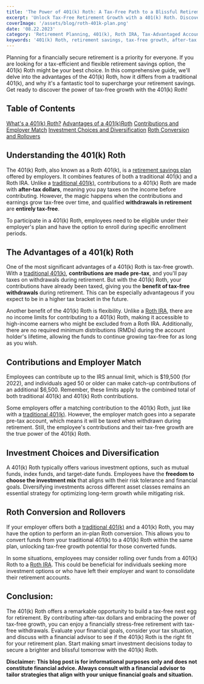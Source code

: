 ```yaml
---
title: 'The Power of 401(k) Roth: A Tax-Free Path to a Blissful Retirement'
excerpt: 'Unlock Tax-Free Retirement Growth with a 401(k) Roth. Discover the benefits of contributing after-tax money, tax-free growth, and flexible withdrawal options. Maximize your retirement savings and explore the power of a 401(k) Roth to secure your financial future.'
coverImage: '/assets/blog/roth-401k-plan.png'
date: '08.22.2023'
category: 'Retirement Planning, 401(k), Roth IRA, Tax-Advantaged Accounts'
keywords: '401(k) Roth, retirement savings, tax-free growth, after-tax contributions, retirement planning, flexible withdrawal, tax advantages, financial future'
---
```


Planning for a financially secure retirement is a priority for everyone. If you are looking for a tax-efficient and flexible retirement savings option, the 401(k) Roth might be your best choice. In this comprehensive guide, we'll delve into the advantages of the 401(k) Roth, how it differs from a traditional 401(k), and why it's a fantastic tool to supercharge your retirement savings. Get ready to discover the power of tax-free growth with the 401(k) Roth!

## Table of Contents
[What's a 401(k) Roth?](#401k-roth)
[Advantages of a 401(k)Roth](#advantages)
[Contributions and Employer Match](#contributions)
[Investment Choices and Diversification](#investing-diversifications)
[Roth Conversion and Rollovers](#roth-conversion-rollovers)

## <a name="401k-roth">Understanding the 401(k) Roth</a>
The 401(k) Roth, also known as a Roth 401(k), is a [retirement savings plan](/blog/401k-retirement-plans-guide-for-smart-saving) offered by employers. It combines features of both a traditional 401(k) and a Roth IRA. Unlike a [traditional 401(k)](/blog/traditional-401k-plan), contributions to a 401(k) Roth are made with **after-tax dollars**, meaning you pay taxes on the income before contributing. However, the magic happens when the contributions and earnings grow tax-free over time, and qualified **withdrawals in retirement** are **entirely tax-free**.

To participate in a 401(k) Roth, employees need to be eligible under their employer's plan and have the option to enroll during specific enrollment periods.

## <a name="advantages">The Advantages of a 401(k) Roth</a>
One of the most significant advantages of a 401(k) Roth is tax-free growth. With a [traditional 401(k)](/blog/traditional-401k-plan), **contributions are made pre-tax**, and you'll pay taxes on withdrawals during retirement. But with the 401(k) Roth, your contributions have already been taxed, giving you the **benefit of tax-free withdrawals** during retirement. This can be especially advantageous if you expect to be in a higher tax bracket in the future.

Another benefit of the 401(k) Roth is flexibility. Unlike a [Roth IRA](/blog/what-is-the-roth-IRA-avantage-2023), there are no income limits for contributing to a 401(k) Roth, making it accessible to high-income earners who might be excluded from a Roth IRA. Additionally, there are no required minimum distributions (RMDs) during the account holder's lifetime, allowing the funds to continue growing tax-free for as long as you wish.

## <a name="contributions">Contributions and Employer Match</a>
Employees can contribute up to the IRS annual limit, which is $19,500 (for 2022), and individuals aged 50 or older can make catch-up contributions of an additional $6,500. Remember, these limits apply to the combined total of both traditional 401(k) and 401(k) Roth contributions.

Some employers offer a matching contribution to the 401(k) Roth, just like with a [traditional 401(k)](/blog/traditional-401k-plan). However, the employer match goes into a separate pre-tax account, which means it will be taxed when withdrawn during retirement. Still, the employee's contributions and their tax-free growth are the true power of the 401(k) Roth.

## <a name="investing-diversifications">Investment Choices and Diversification</a>
A 401(k) Roth typically offers various investment options, such as mutual funds, index funds, and target-date funds. Employees have the **freedom to choose the investment mix** that aligns with their risk tolerance and financial goals. Diversifying investments across different asset classes remains an essential strategy for optimizing long-term growth while mitigating risk.

##  <a name="oth-conversion-rollovers">Roth Conversion and Rollovers</a>
If your employer offers both a [traditional 401(k)](traditional-401k-plan) and a 401(k) Roth, you may have the option to perform an in-plan Roth conversion. This allows you to convert funds from your traditional 401(k) to a 401(k) Roth within the same plan, unlocking tax-free growth potential for those converted funds.

In some situations, employees may consider rolling over funds from a 401(k) Roth to a [Roth IRA](/blog/what-is-the-roth-IRA-avantage-2023). This could be beneficial for individuals seeking more investment options or who have left their employer and want to consolidate their retirement accounts.

## Conclusion:
The 401(k) Roth offers a remarkable opportunity to build a tax-free nest egg for retirement. By contributing after-tax dollars and embracing the power of tax-free growth, you can enjoy a financially stress-free retirement with tax-free withdrawals. Evaluate your financial goals, consider your tax situation, and discuss with a financial advisor to see if the 401(k) Roth is the right fit for your retirement plan. Start making smart investment decisions today to secure a brighter and blissful tomorrow with the 401(k) Roth.

**Disclaimer: This blog post is for informational purposes only and does not constitute financial advice. Always consult with a financial advisor to tailor strategies that align with your unique financial goals and situation.**